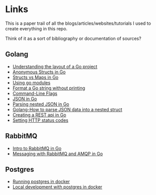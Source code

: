 # Links

This is a paper trail of all the blogs/articles/websites/tutorials I used to create
everything in this repo.

Think of it as a sort of bibliography or documentation of sources?

## Golang
* [Understanding the layout of a Go project](https://github.com/golang-standards/project-layout#standard-go-project-layout)
* [Anonymous Structs in Go](https://kelcecil.com/golang/2015/01/08/anonymous-structs-in-go.html)
* [Structs vs Maps in Go](https://medium.com/wesionary-team/structs-and-maps-in-golang-15c7ac08db31)
* [Using go modules](https://blog.golang.org/using-go-modules)
* [Format a Go string without printing](https://stackoverflow.com/questions/11123865/format-a-go-string-without-printing)
* [Command-Line Flags](https://gobyexample.com/command-line-flags)
* [JSON in Go](https://gobyexample.com/json)
* [Parsing nested JSON in Go](https://www.golangprograms.com/how-to-unmarshal-nested-json-structure.html)
* [Golang-How to parse JSON data into a nested struct](https://medium.com/@penthaa/golang-how-to-parse-json-data-into-a-nested-struct-29be89ce2ae8)
* [Creating a REST api in Go](https://medium.com/swlh/create-rest-api-in-minutes-with-go-golang-c4a2c6279721)
* [Setting HTTP status codes](https://stackoverflow.com/questions/40096750/how-to-set-http-status-code-on-http-responsewriter)

## RabbitMQ
* [Intro to RabbitMQ in Go](https://www.rabbitmq.com/tutorials/tutorial-one-go.html)
* [Messaging with RabbitMQ and AMQP in Go](https://callistaenterprise.se/blogg/teknik/2017/06/08/go-blog-series-part9/)

## Postgres
* [Running postgres in docker](https://hub.docker.com/_/postgres)
* [Local development with postgres in docker](https://towardsdatascience.com/local-development-set-up-of-postgresql-with-docker-c022632f13ea)
